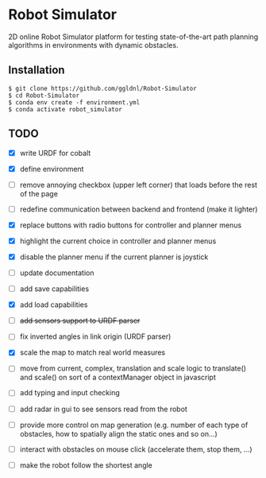 # Robot Simulator

2D online Robot Simulator platform for testing state-of-the-art path planning algorithms in environments with dynamic obstacles.

## Installation

    $ git clone https://github.com/ggldnl/Robot-Simulator
    $ cd Robot-Simulator
    $ conda env create -f environment.yml
    $ conda activate robot_simulator

## TODO

- [x] write URDF for cobalt
- [x] define environment
- [ ] remove annoying checkbox (upper left corner) that loads before the rest of the page 
- [ ] redefine communication between backend and frontend (make it lighter)
- [x] replace buttons with radio buttons for controller and planner menus
- [x] highlight the current choice in controller and planner menus
- [x] disable the planner menu if the current planner is joystick
- [ ] update documentation
- [ ] add save capabilities
- [x] add load capabilities
- [ ] ~~add sensors support to URDF parser~~
- [ ] fix inverted angles in link origin (URDF parser)
- [x] scale the map to match real world measures
- [ ] move from current, complex, translation and scale logic to
    translate() and scale() on sort of a contextManager object in javascript
- [ ] add typing and input checking
- [ ] add radar in gui to see sensors read from the robot
- [ ] provide more control on map generation (e.g. number of each type of obstacles, how to spatially align the static ones and so on...)
- [ ] interact with obstacles on mouse click (accelerate them, stop them, ...) 
- [ ] make the robot follow the shortest angle





